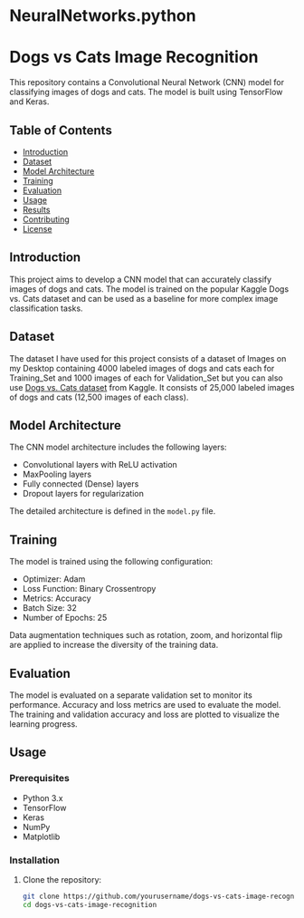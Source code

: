 # NeuralNetworks.python
# Dogs vs Cats Image Recognition

This repository contains a Convolutional Neural Network (CNN) model for classifying images of dogs and cats. The model is built using TensorFlow and Keras.

## Table of Contents

- [Introduction](#introduction)
- [Dataset](#dataset)
- [Model Architecture](#model-architecture)
- [Training](#training)
- [Evaluation](#evaluation)
- [Usage](#usage)
- [Results](#results)
- [Contributing](#contributing)
- [License](#license)

## Introduction

This project aims to develop a CNN model that can accurately classify images of dogs and cats. The model is trained on the popular Kaggle Dogs vs. Cats dataset and can be used as a baseline for more complex image classification tasks.

## Dataset

The dataset I have used for this project consists of a dataset of Images on my Desktop containing 4000 labeled images of dogs and cats each for Training_Set and 1000 images of each for Validation_Set but you can also use [Dogs vs. Cats dataset](https://www.kaggle.com/c/dogs-vs-cats) from Kaggle. It consists of 25,000 labeled images of dogs and cats (12,500 images of each class).

## Model Architecture

The CNN model architecture includes the following layers:

- Convolutional layers with ReLU activation
- MaxPooling layers
- Fully connected (Dense) layers
- Dropout layers for regularization

The detailed architecture is defined in the `model.py` file.

## Training

The model is trained using the following configuration:

- Optimizer: Adam
- Loss Function: Binary Crossentropy
- Metrics: Accuracy
- Batch Size: 32
- Number of Epochs: 25

Data augmentation techniques such as rotation, zoom, and horizontal flip are applied to increase the diversity of the training data.

## Evaluation

The model is evaluated on a separate validation set to monitor its performance. Accuracy and loss metrics are used to evaluate the model. The training and validation accuracy and loss are plotted to visualize the learning progress.

## Usage

### Prerequisites

- Python 3.x
- TensorFlow
- Keras
- NumPy
- Matplotlib

### Installation

1. Clone the repository:
   ```bash
   git clone https://github.com/yourusername/dogs-vs-cats-image-recognition.git
   cd dogs-vs-cats-image-recognition
